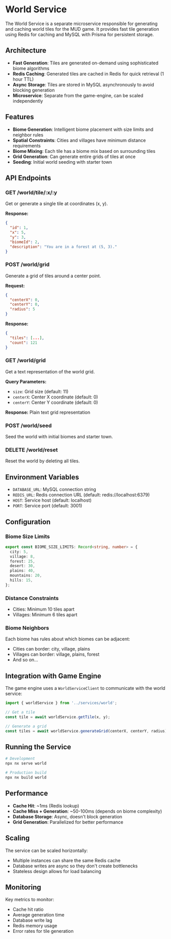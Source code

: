 # World Service

The World Service is a separate microservice responsible for generating and caching world tiles for the MUD game. It provides fast tile generation using Redis for caching and MySQL with Prisma for persistent storage.

## Architecture

- **Fast Generation**: Tiles are generated on-demand using sophisticated biome algorithms
- **Redis Caching**: Generated tiles are cached in Redis for quick retrieval (1 hour TTL)
- **Async Storage**: Tiles are stored in MySQL asynchronously to avoid blocking generation
- **Microservice**: Separate from the game-engine, can be scaled independently

## Features

- **Biome Generation**: Intelligent biome placement with size limits and neighbor rules
- **Spatial Constraints**: Cities and villages have minimum distance requirements
- **Biome Mixing**: Each tile has a biome mix based on surrounding tiles
- **Grid Generation**: Can generate entire grids of tiles at once
- **Seeding**: Initial world seeding with starter town

## API Endpoints

### GET /world/tile/:x/:y
Get or generate a single tile at coordinates (x, y).

**Response:**
```json
{
  "id": 1,
  "x": 5,
  "y": 3,
  "biomeId": 2,
  "description": "You are in a forest at (5, 3)."
}
```

### POST /world/grid
Generate a grid of tiles around a center point.

**Request:**
```json
{
  "centerX": 0,
  "centerY": 0,
  "radius": 5
}
```

**Response:**
```json
{
  "tiles": [...],
  "count": 121
}
```

### GET /world/grid
Get a text representation of the world grid.

**Query Parameters:**
- `size`: Grid size (default: 11)
- `centerX`: Center X coordinate (default: 0)
- `centerY`: Center Y coordinate (default: 0)

**Response:** Plain text grid representation

### POST /world/seed
Seed the world with initial biomes and starter town.

### DELETE /world/reset
Reset the world by deleting all tiles.

## Environment Variables

- `DATABASE_URL`: MySQL connection string
- `REDIS_URL`: Redis connection URL (default: redis://localhost:6379)
- `HOST`: Service host (default: localhost)
- `PORT`: Service port (default: 3001)

## Configuration

### Biome Size Limits
```typescript
export const BIOME_SIZE_LIMITS: Record<string, number> = {
  city: 5,
  village: 8,
  forest: 25,
  desert: 30,
  plains: 40,
  mountains: 20,
  hills: 15,
};
```

### Distance Constraints
- Cities: Minimum 10 tiles apart
- Villages: Minimum 6 tiles apart

### Biome Neighbors
Each biome has rules about which biomes can be adjacent:
- Cities can border: city, village, plains
- Villages can border: village, plains, forest
- And so on...

## Integration with Game Engine

The game engine uses a `WorldServiceClient` to communicate with the world service:

```typescript
import { worldService } from '../services/world';

// Get a tile
const tile = await worldService.getTile(x, y);

// Generate a grid
const tiles = await worldService.generateGrid(centerX, centerY, radius);
```

## Running the Service

```bash
# Development
npx nx serve world

# Production build
npx nx build world
```

## Performance

- **Cache Hit**: ~1ms (Redis lookup)
- **Cache Miss + Generation**: ~50-100ms (depends on biome complexity)
- **Database Storage**: Async, doesn't block generation
- **Grid Generation**: Parallelized for better performance

## Scaling

The service can be scaled horizontally:
- Multiple instances can share the same Redis cache
- Database writes are async so they don't create bottlenecks
- Stateless design allows for load balancing

## Monitoring

Key metrics to monitor:
- Cache hit ratio
- Average generation time
- Database write lag
- Redis memory usage
- Error rates for tile generation
